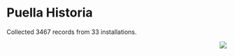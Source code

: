 # Puella Historia

Collected 3467 records from 33 installations.

<p align="right"><img src="https://xn--80aalyho.xn--p1ai/magireco/NAgitan/img/kagome.png" /></p>
